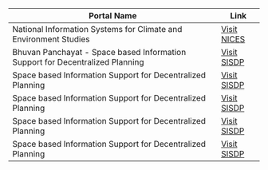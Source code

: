 | Portal Name | Link |
| --- | --- |
| National Information Systems for Climate and Environment Studies | [Visit NICES](https://nices.nrsc.gov.in/products/atmosphere.php) |
| Bhuvan Panchayat - Space based Information Support for Decentralized Planning | [Visit SISDP](https://bhuvanpanchayat.nrsc.gov.in/) |
| Space based Information Support for Decentralized Planning | [Visit SISDP](https://bhuvanpanchayat.nrsc.gov.in/) |
| Space based Information Support for Decentralized Planning | [Visit SISDP](https://bhuvanpanchayat.nrsc.gov.in/) |
| Space based Information Support for Decentralized Planning | [Visit SISDP](https://bhuvanpanchayat.nrsc.gov.in/) |
| Space based Information Support for Decentralized Planning | [Visit SISDP](https://bhuvanpanchayat.nrsc.gov.in/) |
